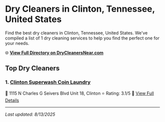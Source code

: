 # Dry Cleaners in Clinton, Tennessee, United States

Find the best dry cleaners in Clinton, Tennessee, United States. We've compiled a list of 1 dry cleaning services to help you find the perfect one for your needs.

🌐 **[View Full Directory on DryCleanersNear.com](https://drycleanersnear.com/city/US/Tennessee/Clinton)**

## Top Dry Cleaners

### 1. [Clinton Superwash Coin Laundry](https://drycleanersnear.com/dryCleaner/686492ad19eecc1ffc8c665f/clinton-superwash-coin-laundry)
📍 1115 N Charles G Seivers Blvd Unit 18, Clinton
⭐ Rating: 3.1/5
🔗 [View Full Details](https://drycleanersnear.com/dryCleaner/686492ad19eecc1ffc8c665f/clinton-superwash-coin-laundry)


---

*Last updated: 8/13/2025*
